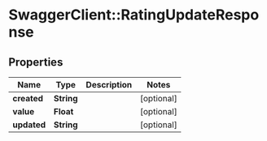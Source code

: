 # SwaggerClient::RatingUpdateResponse

## Properties
Name | Type | Description | Notes
------------ | ------------- | ------------- | -------------
**created** | **String** |  | [optional] 
**value** | **Float** |  | [optional] 
**updated** | **String** |  | [optional] 



